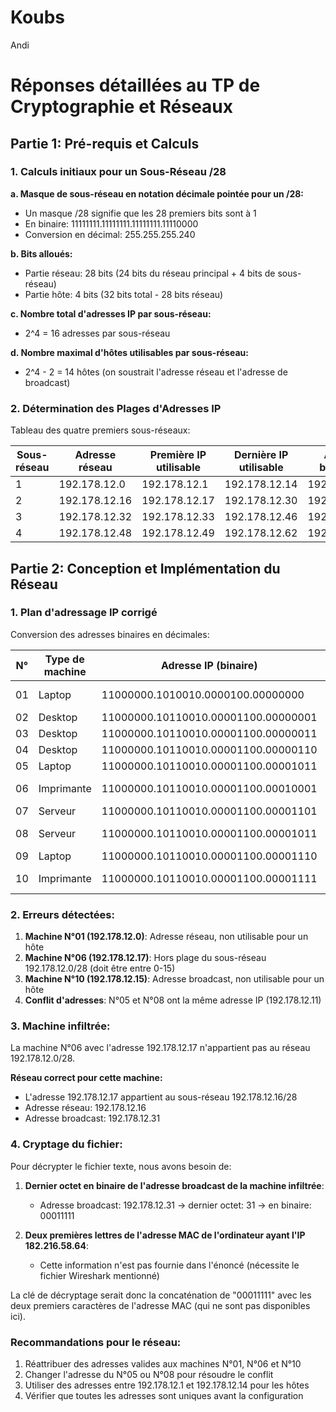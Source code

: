 # Koubs
Andi
# Réponses détaillées au TP de Cryptographie et Réseaux

## Partie 1: Pré-requis et Calculs

### 1. Calculs initiaux pour un Sous-Réseau /28

**a. Masque de sous-réseau en notation décimale pointée pour un /28:**
- Un masque /28 signifie que les 28 premiers bits sont à 1
- En binaire: 11111111.11111111.11111111.11110000
- Conversion en décimal: 255.255.255.240

**b. Bits alloués:**
- Partie réseau: 28 bits (24 bits du réseau principal + 4 bits de sous-réseau)
- Partie hôte: 4 bits (32 bits total - 28 bits réseau)

**c. Nombre total d'adresses IP par sous-réseau:**
- 2^4 = 16 adresses par sous-réseau

**d. Nombre maximal d'hôtes utilisables par sous-réseau:**
- 2^4 - 2 = 14 hôtes (on soustrait l'adresse réseau et l'adresse de broadcast)

### 2. Détermination des Plages d'Adresses IP

Tableau des quatre premiers sous-réseaux:

| Sous-réseau | Adresse réseau | Première IP utilisable | Dernière IP utilisable | Adresse broadcast |
|-------------|----------------|------------------------|------------------------|-------------------|
| 1           | 192.178.12.0   | 192.178.12.1           | 192.178.12.14          | 192.178.12.15     |
| 2           | 192.178.12.16  | 192.178.12.17          | 192.178.12.30          | 192.178.12.31     |
| 3           | 192.178.12.32  | 192.178.12.33          | 192.178.12.46          | 192.178.12.47     |
| 4           | 192.178.12.48  | 192.178.12.49          | 192.178.12.62          | 192.178.12.63     |

## Partie 2: Conception et Implémentation du Réseau

### 1. Plan d'adressage IP corrigé

Conversion des adresses binaires en décimales:

| N° | Type de machine | Adresse IP (binaire) | Adresse IP (décimal) | Valide dans 192.178.12.0/28? |
|----|------------------|-----------------------|----------------------|------------------------------|
| 01 | Laptop           | 11000000.1010010.0000100.00000000 | 192.178.12.0 | Non (adresse réseau) |
| 02 | Desktop          | 11000000.10110010.00001100.00000001 | 192.178.12.1 | Oui |
| 03 | Desktop          | 11000000.10110010.00001100.00000011 | 192.178.12.3 | Oui |
| 04 | Desktop          | 11000000.10110010.00001100.00000110 | 192.178.12.6 | Oui |
| 05 | Laptop           | 11000000.10110010.00001100.00001011 | 192.178.12.11 | Oui |
| 06 | Imprimante       | 11000000.10110010.00001100.00010001 | 192.178.12.17 | Non (hors plage 0-15) |
| 07 | Serveur          | 11000000.10110010.00001100.00001101 | 192.178.12.13 | Oui |
| 08 | Serveur          | 11000000.10110010.00001100.00001011 | 192.178.12.11 | Oui (identique au N°05) |
| 09 | Laptop           | 11000000.10110010.00001100.00001110 | 192.178.12.14 | Oui |
| 10 | Imprimante       | 11000000.10110010.00001100.00001111 | 192.178.12.15 | Non (adresse broadcast) |

### 2. Erreurs détectées:

1. **Machine N°01 (192.178.12.0)**: Adresse réseau, non utilisable pour un hôte
2. **Machine N°06 (192.178.12.17)**: Hors plage du sous-réseau 192.178.12.0/28 (doit être entre 0-15)
3. **Machine N°10 (192.178.12.15)**: Adresse broadcast, non utilisable pour un hôte
4. **Conflit d'adresses**: N°05 et N°08 ont la même adresse IP (192.178.12.11)

### 3. Machine infiltrée:

La machine N°06 avec l'adresse 192.178.12.17 n'appartient pas au réseau 192.178.12.0/28.

**Réseau correct pour cette machine:**
- L'adresse 192.178.12.17 appartient au sous-réseau 192.178.12.16/28
- Adresse réseau: 192.178.12.16
- Adresse broadcast: 192.178.12.31

### 4. Cryptage du fichier:

Pour décrypter le fichier texte, nous avons besoin de:
1. **Dernier octet en binaire de l'adresse broadcast de la machine infiltrée**:
   - Adresse broadcast: 192.178.12.31 → dernier octet: 31 → en binaire: 00011111

2. **Deux premières lettres de l'adresse MAC de l'ordinateur ayant l'IP 182.216.58.64**:
   - Cette information n'est pas fournie dans l'énoncé (nécessite le fichier Wireshark mentionné)

La clé de décryptage serait donc la concaténation de "00011111" avec les deux premiers caractères de l'adresse MAC (qui ne sont pas disponibles ici).

### Recommandations pour le réseau:
1. Réattribuer des adresses valides aux machines N°01, N°06 et N°10
2. Changer l'adresse du N°05 ou N°08 pour résoudre le conflit
3. Utiliser des adresses entre 192.178.12.1 et 192.178.12.14 pour les hôtes
4. Vérifier que toutes les adresses sont uniques avant la configuration
